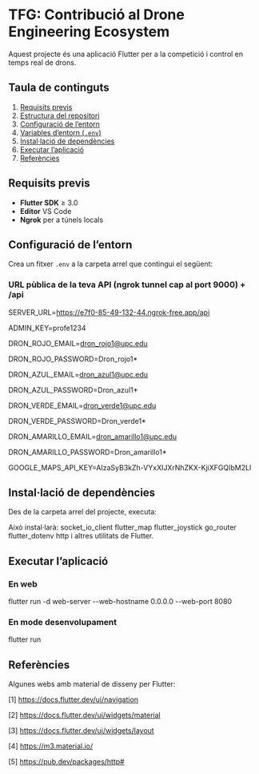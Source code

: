 # TFG: Contribució al Drone Engineering Ecosystem

Aquest projecte és una aplicació Flutter per a la competició i control en temps real de drons. 


## Taula de continguts

1. [Requisits previs](#requisits-previs)  
2. [Estructura del repositori](#estructura-del-repositori)  
3. [Configuració de l’entorn](#configuració-de-lentorn)  
4. [Variables d’entorn (`.env`)](#variables-dentorn-env)  
5. [Instal·lació de dependències](#instal·lació-de-dependències)  
6. [Executar l’aplicació](#executar-laplicació)  
7. [Referències](#referències)  


## Requisits previs

- **Flutter SDK** ≥ 3.0  
- **Editor** VS Code  
- **Ngrok** per a túnels locals


## Configuració de l’entorn

Crea un fitxer `.env` a la carpeta arrel que contingui el següent:  

### URL pùblica de la teva API (ngrok tunnel cap al port 9000) + /api
SERVER_URL=https://e7f0-85-49-132-44.ngrok-free.app/api

ADMIN_KEY=profe1234


DRON_ROJO_EMAIL=dron_rojo1@upc.edu

DRON_ROJO_PASSWORD=Dron_rojo1*


DRON_AZUL_EMAIL=dron_azul1@upc.edu

DRON_AZUL_PASSWORD=Dron_azul1*


DRON_VERDE_EMAIL=dron_verde1@upc.edu

DRON_VERDE_PASSWORD=Dron_verde1*


DRON_AMARILLO_EMAIL=dron_amarillo1@upc.edu

DRON_AMARILLO_PASSWORD=Dron_amarillo1*


GOOGLE_MAPS_API_KEY=AIzaSyB3kZh-VYxXIJXrNhZKX-KjiXFGQIbM2LI


## Instal·lació de dependències

Des de la carpeta arrel del projecte, executa:

Això instal·larà:
    socket_io_client
    flutter_map
    flutter_joystick
    go_router
    flutter_dotenv
    http
    i altres utilitats de Flutter.


## Executar l’aplicació

### En web
flutter run -d web-server --web-hostname 0.0.0.0 --web-port 8080

### En mode desenvolupament
flutter run


## Referències

Algunes webs amb material de disseny per Flutter:

[1] https://docs.flutter.dev/ui/navigation

[2] https://docs.flutter.dev/ui/widgets/material

[3] https://docs.flutter.dev/ui/widgets/layout

[4] https://m3.material.io/

[5] https://pub.dev/packages/http#
